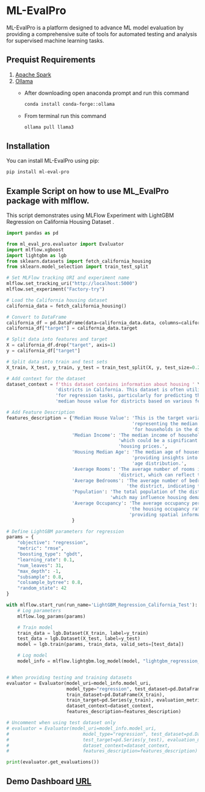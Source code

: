 # ML-EvalPro

ML-EvalPro is a platform designed to advance ML model evaluation by providing a comprehensive suite of tools for automated testing and analysis for supervised machine learning tasks.

## Prequist Requirements
  1. [Apache Spark](https://spark.apache.org/downloads.html) 
  2. [Ollama](https://ollama.com/)
     * After downloading open anaconda prompt and run this command
       ```bash
       conda install conda-forge::ollama
       ```
      
     * From terminal run this command
       ```bash
       ollama pull llama3
       ```

## Installation

You can install ML-EvalPro using pip:

```bash
pip install ml-eval-pro
```

## Example Script on how to use ML_EvalPro package with mlflow.

This script demonstrates using MLFlow Experiment with LightGBM Regression on California Housing Dataset .

```python
import pandas as pd

from ml_eval_pro.evaluator import Evaluator
import mlflow.xgboost
import lightgbm as lgb
from sklearn.datasets import fetch_california_housing
from sklearn.model_selection import train_test_split

# Set MLFlow tracking URI and experiment name
mlflow.set_tracking_uri("http://localhost:5000")
mlflow.set_experiment("Factory-try")

# Load the California housing dataset
california_data = fetch_california_housing()

# Convert to DataFrame
california_df = pd.DataFrame(data=california_data.data, columns=california_data.feature_names)
california_df["target"] = california_data.target

# Split data into features and target
X = california_df.drop("target", axis=1)
y = california_df["target"]

# Split data into train and test sets
X_train, X_test, y_train, y_test = train_test_split(X, y, test_size=0.2, random_state=42)

# Add context for the dataset
dataset_context = f'this dataset contains information about housing ' \
                  'districts in California. This dataset is often utilized ' \
                  'for regression tasks, particularly for predicting the ' \
                  'median house value for districts based on various features.'

# Add Feature Description
features_description = {'Median House Value': 'This is the target variable, '
                                              'representing the median house value '
                                              'for households in the district.',
                        'Median Income': 'The median income of households in the district, '
                                         'which could be a significant predictor of '
                                         'housing prices.',
                        'Housing Median Age': 'The median age of houses in the district, '
                                              'providing insights into the housing stock\'s '
                                              'age distribution.',
                        'Average Rooms': 'The average number of rooms in houses within the '
                                         'district, which can reflect the size of dwellings.',
                        'Average Bedrooms': 'The average number of bedrooms in houses within '
                                            'the district, indicating the typical household size.',
                        'Population': 'The total population of the district, '
                                      'which may influence housing demand and prices.',
                        'Average Occupancy': 'The average occupancy per household, indicating '
                                             'the housing occupancy rate.'
                                             'providing spatial information.',
                        }

# Define LightGBM parameters for regression
params = {
    "objective": "regression",
    "metric": "rmse",
    "boosting_type": "gbdt",
    "learning_rate": 0.1,
    "num_leaves": 31,
    "max_depth": -1,
    "subsample": 0.8,
    "colsample_bytree": 0.8,
    "random_state": 42
}

with mlflow.start_run(run_name='LightGBM_Regression_California_Test'):
    # Log parameters
    mlflow.log_params(params)

    # Train model
    train_data = lgb.Dataset(X_train, label=y_train)
    test_data = lgb.Dataset(X_test, label=y_test)
    model = lgb.train(params, train_data, valid_sets=[test_data])

    # Log model
    model_info = mlflow.lightgbm.log_model(model, "lightgbm_regression_california_model")


# When providing testing and training datasets
evaluator = Evaluator(model_uri=model_info.model_uri,
                      model_type="regression", test_dataset=pd.DataFrame(X_test), test_target=pd.Series(y_test),
                      train_dataset=pd.DataFrame(X_train),
                      train_target=pd.Series(y_train), evaluation_metrics=['MAE'],
                      dataset_context=dataset_context,
                      features_description=features_description)

# Uncomment when using test dataset only 
# evaluator = Evaluator(model_uri=model_info.model_uri,
#                           model_type="regression", test_dataset=pd.DataFrame(X_test), 
#                           test_target=pd.Series(y_test), evaluation_metrics=['MAE'],
#                           dataset_context=dataset_context,
#                           features_description=features_description)

print(evaluator.get_evaluations())
```

## Demo Dashboard [URL](http://172.178.116.34:8051/)
